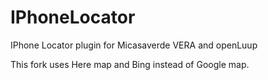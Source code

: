 # IPhoneLocator
IPhone Locator plugin for Micasaverde VERA and openLuup

This fork uses Here map and Bing instead of Google map.
